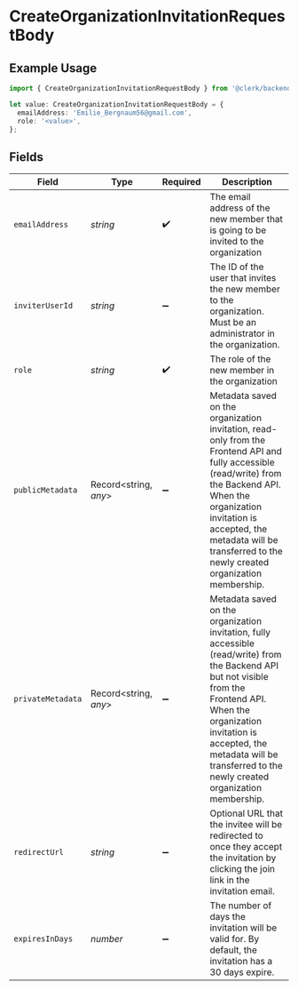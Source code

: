 # CreateOrganizationInvitationRequestBody

## Example Usage

```typescript
import { CreateOrganizationInvitationRequestBody } from '@clerk/backend-sdk/models/operations';

let value: CreateOrganizationInvitationRequestBody = {
  emailAddress: 'Emilie_Bergnaum56@gmail.com',
  role: '<value>',
};
```

## Fields

| Field             | Type                  | Required           | Description                                                                                                                                                                                                                                                               |
| ----------------- | --------------------- | ------------------ | ------------------------------------------------------------------------------------------------------------------------------------------------------------------------------------------------------------------------------------------------------------------------- |
| `emailAddress`    | _string_              | :heavy_check_mark: | The email address of the new member that is going to be invited to the organization                                                                                                                                                                                       |
| `inviterUserId`   | _string_              | :heavy_minus_sign: | The ID of the user that invites the new member to the organization.<br/>Must be an administrator in the organization.                                                                                                                                                     |
| `role`            | _string_              | :heavy_check_mark: | The role of the new member in the organization                                                                                                                                                                                                                            |
| `publicMetadata`  | Record<string, _any_> | :heavy_minus_sign: | Metadata saved on the organization invitation, read-only from the Frontend API and fully accessible (read/write) from the Backend API.<br/>When the organization invitation is accepted, the metadata will be transferred to the newly created organization membership.   |
| `privateMetadata` | Record<string, _any_> | :heavy_minus_sign: | Metadata saved on the organization invitation, fully accessible (read/write) from the Backend API but not visible from the Frontend API.<br/>When the organization invitation is accepted, the metadata will be transferred to the newly created organization membership. |
| `redirectUrl`     | _string_              | :heavy_minus_sign: | Optional URL that the invitee will be redirected to once they accept the invitation by clicking the join link in the invitation email.                                                                                                                                    |
| `expiresInDays`   | _number_              | :heavy_minus_sign: | The number of days the invitation will be valid for. By default, the invitation has a 30 days expire.                                                                                                                                                                     |
